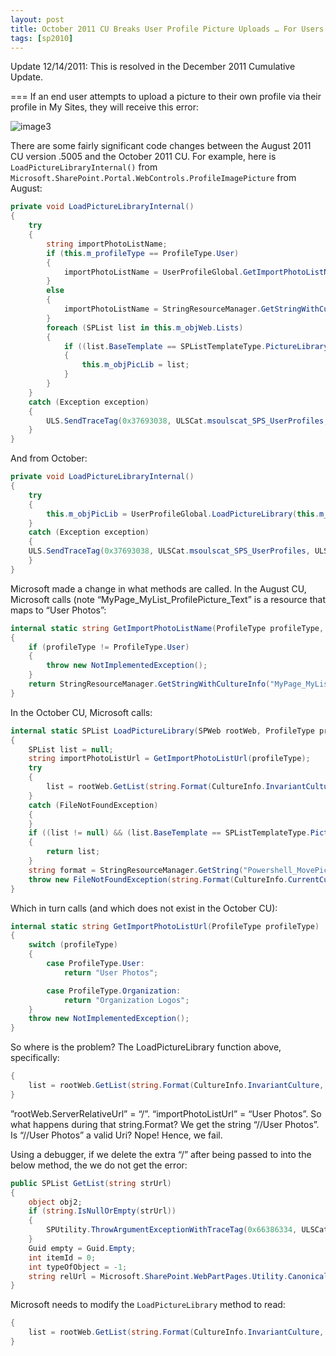 ```yaml
---
layout: post
title: October 2011 CU Breaks User Profile Picture Uploads … For Users
tags: [sp2010]
---
```


Update 12/14/2011: This is resolved in the December 2011 Cumulative Update.

===
If an end user attempts to upload a picture to their own profile via their profile in My Sites, they will receive this error:

![image3](/assets/2011/11/image3.png)

There are some fairly significant code changes between the August 2011 CU version .5005 and the October 2011 CU.  For example, here is `LoadPictureLibraryInternal()` from `Microsoft.SharePoint.Portal.WebControls.ProfileImagePicture` from August:

```csharp
private void LoadPictureLibraryInternal()
{
	try
	{
		string importPhotoListName;
		if (this.m_profileType == ProfileType.User)
		{
			importPhotoListName = UserProfileGlobal.GetImportPhotoListName(this.m_profileType, this.m_objWeb.Locale);
		}
		else
		{
			importPhotoListName = StringResourceManager.GetStringWithCultureInfo(0x112d, this.m_objWeb.Locale);
		}
		foreach (SPList list in this.m_objWeb.Lists)
		{
			if ((list.BaseTemplate == SPListTemplateType.PictureLibrary) && (list.Title.Equals(importPhotoListName, StringComparison.OrdinalIgnoreCase) || (this.m_objPicLib == null)))
			{
				this.m_objPicLib = list;
			}
		}
	}
	catch (Exception exception)
	{
		ULS.SendTraceTag(0x37693038, ULSCat.msoulscat_SPS_UserProfiles, ULSTraceLevel.Medium, "ProfileImagePicture.LoadPictureLibrary: Could not load picture library: {0}.", new object[] { exception });
	}
}
```

And from October:

```csharp
private void LoadPictureLibraryInternal()
{
	try
	{
		this.m_objPicLib = UserProfileGlobal.LoadPictureLibrary(this.m_objWeb, this.m_profileType);
	}
	catch (Exception exception)
	{
	ULS.SendTraceTag(0x37693038, ULSCat.msoulscat_SPS_UserProfiles, ULSTraceLevel.Medium, "ProfileImagePicture.LoadPictureLibrary: Could not load picture library: {0}.", new object[] { exception });
	}
}
```

Microsoft made a change in what methods are called.  In the August CU, Microsoft calls (note “MyPage_MyList_ProfilePicture_Text” is a resource that maps to “User Photos”:

```csharp
internal static string GetImportPhotoListName(ProfileType profileType, CultureInfo ci)
{
	if (profileType != ProfileType.User)
	{
		throw new NotImplementedException();
	}
	return StringResourceManager.GetStringWithCultureInfo("MyPage_MyLists_ProfilePicture_Text", ci);
}
```

In the October CU, Microsoft calls:

```csharp
internal static SPList LoadPictureLibrary(SPWeb rootWeb, ProfileType profileType)
{
	SPList list = null;
	string importPhotoListUrl = GetImportPhotoListUrl(profileType);
	try
	{
		list = rootWeb.GetList(string.Format(CultureInfo.InvariantCulture, "{0}/{1}", new object[] { rootWeb.ServerRelativeUrl, importPhotoListUrl }));
	}
	catch (FileNotFoundException)
	{
	}
	if ((list != null) && (list.BaseTemplate == SPListTemplateType.PictureLibrary))
	{
		return list;
	}
	string format = StringResourceManager.GetString("Powershell_MovePictures_PictureLibNotFound_Text");
	throw new FileNotFoundException(string.Format(CultureInfo.CurrentCulture, format, new object[] { importPhotoListUrl }));
}
```

Which in turn calls (and which does not exist in the October CU):

```csharp
internal static string GetImportPhotoListUrl(ProfileType profileType)
{
	switch (profileType)
	{
		case ProfileType.User:
			return "User Photos";

		case ProfileType.Organization:
			return "Organization Logos";
	}
	throw new NotImplementedException();
}
```

So where is the problem?  The LoadPictureLibrary function above, specifically:

```csharp
{
	list = rootWeb.GetList(string.Format(CultureInfo.InvariantCulture, "{0}/{1}", new object[] { rootWeb.ServerRelativeUrl, importPhotoListUrl }));
}
```

”rootWeb.ServerRelativeUrl” = “/”.  “importPhotoListUrl” = “User Photos”.  So what happens during that string.Format?  We get the string “//User Photos”.  Is “//User Photos” a valid Uri?  Nope!  Hence, we fail.

Using a debugger, if we delete the extra “/” after being passed to into the below method, the we do not get the error:

```csharp
public SPList GetList(string strUrl)
{
	object obj2;
	if (string.IsNullOrEmpty(strUrl))
	{
		SPUtility.ThrowArgumentExceptionWithTraceTag(0x66386334, ULSCat.msoulscat_WSS_General, "strUrl", typeof(ArgumentNullException));
	}
	Guid empty = Guid.Empty;
	int itemId = 0;
	int typeOfObject = -1;
	string relUrl = Microsoft.SharePoint.WebPartPages.Utility.CanonicalizeFullOrRelativeUrl(strUrl, true);
}
```

Microsoft needs to modify the `LoadPictureLibrary` method to read:

```csharp
{
	list = rootWeb.GetList(string.Format(CultureInfo.InvariantCulture, "{0}{1}", new object[] { rootWeb.ServerRelativeUrl, importPhotoListUrl }));
}
```